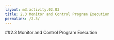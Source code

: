 ```yaml
---
layout: m3.activity.02.03
title: 2.3 Monitor and Control Program Execution
permalink: /2.3/
---
```

##2.3 Monitor and Control Program Execution

